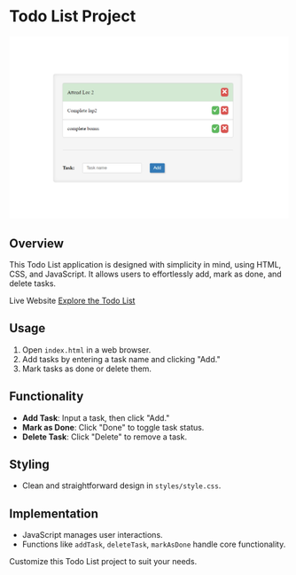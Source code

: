 # Todo List Project

![Todo List Banner](assets/images/banner.png)

## Overview

This Todo List application is designed with simplicity in mind, using HTML, CSS, and JavaScript. It allows users to effortlessly add, mark as done, and delete tasks.

Live Website
[Explore the Todo List](https://FatmaElzahraaAhmed.github.io/JSTodoList)


## Usage

1. Open `index.html` in a web browser.
2. Add tasks by entering a task name and clicking "Add."
3. Mark tasks as done or delete them.

## Functionality

- **Add Task**: Input a task, then click "Add."
- **Mark as Done**: Click "Done" to toggle task status.
- **Delete Task**: Click "Delete" to remove a task.

## Styling

- Clean and straightforward design in `styles/style.css`.

## Implementation

- JavaScript manages user interactions.
- Functions like `addTask`, `deleteTask`, `markAsDone` handle core functionality.



Customize this Todo List project to suit your needs.